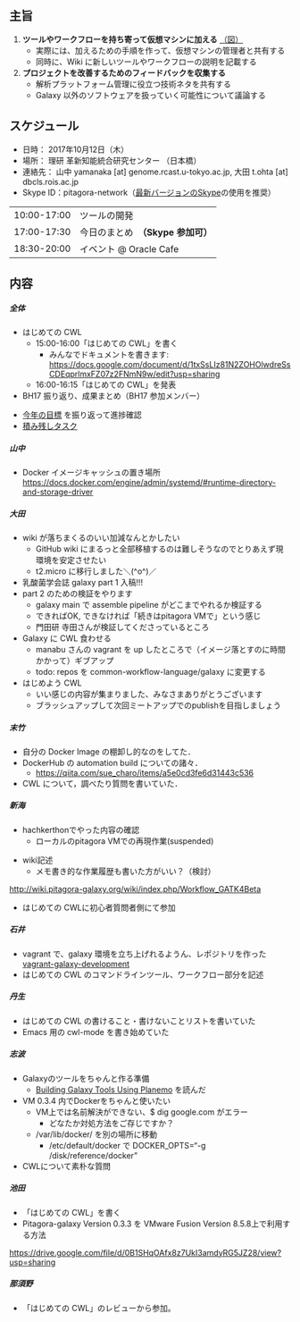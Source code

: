 
主旨
----

1.  **ツールやワークフローを持ち寄って仮想マシンに加える** [（図）](http://www.pitagora-galaxy.org/_/rsrc/1416890873801/about/about_overview.png)
    -   実際には、加えるための手順を作って、仮想マシンの管理者と共有する
    -   同時に、Wiki に新しいツールやワークフローの説明を記載する
2.  **プロジェクトを改善するためのフィードバックを収集する**
    -   解析プラットフォーム管理に役立つ技術ネタを共有する
    -   Galaxy 以外のソフトウェアを扱っていく可能性について議論する

スケジュール
------------

-   日時： 2017年10月12日（木）
-   場所： 理研 革新知能統合研究センター （日本橋）
-   連絡先： 山中 yamanaka \[at\] genome.rcast.u-tokyo.ac.jp, 大田 t.ohta \[at\] dbcls.rois.ac.jp
-   Skype ID：pitagora-network（[最新バージョンのSkype](http://www.skype.com/ja/)の使用を推奨）

|             |                                    |
|-------------|------------------------------------|
| 10:00-17:00 | ツールの開発                       |
| 17:00-17:30 | 今日のまとめ　**（Skype 参加可）** |
| 18:30-20:00 | イベント @ Oracle Cafe             |

内容
----

##### 全体

-   はじめての CWL
    -   15:00-16:00「はじめての CWL」を書く
        -   みんなでドキュメントを書きます: <https://docs.google.com/document/d/1txSsLIz81N2ZOHOlwdreSsCDEqprlmxFZ07z2FNmN9w/edit?usp=sharing>
    -   16:00-16:15「はじめての CWL」を発表
-   BH17 振り返り、成果まとめ（BH17 参加メンバー）

<!-- -->

-   [今年の目標](https://docs.google.com/document/d/162X8s7kEEdZ5i5QBSDJyknsgW673b81p4WuFmklQaBU/edit) を振り返って進捗確認
-   [積み残しタスク](/積み残しタスク "wikilink")

##### 山中

-   Docker イメージキャッシュの置き場所 <https://docs.docker.com/engine/admin/systemd/#runtime-directory-and-storage-driver>

##### 大田

-   wiki が落ちまくるのいい加減なんとかしたい
    -   GitHub wiki にまるっと全部移植するのは難しそうなのでとりあえず現環境を安定させたい
    -   t2.micro に移行しました＼(^o^)／
-   乳酸菌学会誌 galaxy part 1 入稿!!!
-   part 2 のための検証をやります
    -   galaxy main で assemble pipeline がどこまでやれるか検証する
    -   できればOK, できなければ「続きはpitagora VMで」という感じ
    -   門田研 寺田さんが検証してくださっているところ
-   Galaxy に CWL 食わせる
    -   manabu さんの vagrant を up したところで（イメージ落とすのに時間かかって）ギブアップ
    -   todo: repos を common-workflow-language/galaxy に変更する
-   はじめよう CWL
    -   いい感じの内容が集まりました、みなさまありがとうございます
    -   ブラッシュアップして次回ミートアップでのpublishを目指しましょう

##### 末竹

-   自分の Docker Image の棚卸し的なのをしてた．
-   DockerHub の automation build についての諸々．
    -   <https://qiita.com/sue_charo/items/a5e0cd3fe6d31443c536>
-   CWL について，調べたり質問を書いていた．

##### 新海

-   hachkerthonでやった内容の確認
    -   ローカルのpitagora VMでの再現作業(suspended)

<!-- -->

-   wiki記述
    -   メモ書き的な作業履歴も書いた方がいい？（検討）

<http://wiki.pitagora-galaxy.org/wiki/index.php/Workflow_GATK4Beta>

-   はじめての CWLに初心者質問者側にて参加

##### 石井

-   vagrant で、galaxy 環境を立ち上げれるようん、レポジトリを作った [vagrant-galaxy-development](https://github.com/manabuishii/vagrant-galaxy-development)
-   はじめての CWL のコマンドラインツール、ワークフロー部分を記述

##### 丹生

-   はじめての CWL の書けること・書けないことリストを書いていた
-   Emacs 用の cwl-mode を書き始めていた

##### 志波

-   Galaxyのツールをちゃんと作る準備
    -   [Building Galaxy Tools Using Planemo](https://planemo.readthedocs.io/en/latest/writing_standalone.html) を読んだ
-   VM 0.3.4 内でDockerをちゃんと使いたい
    -   VM上では名前解決ができない、$ dig google.com がエラー
        -   どなたか対処方法をご存じですか？
    -   /var/lib/docker/ を別の場所に移動
        -   /etc/default/docker で DOCKER_OPTS=“-g /disk/reference/docker”
-   CWLについて素朴な質問

##### 池田

-   「はじめての CWL」を書く
-   Pitagora-galaxy Version 0.3.3 を VMware Fusion Version 8.5.8上で利用する方法

<https://drive.google.com/file/d/0B1SHqOAfx8z7UkI3amdyRG5JZ28/view?usp=sharing>

##### 那須野

-   「はじめての CWL」のレビューから参加。
